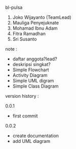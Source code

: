 bl-pulsa

1. Joko Wijayanto (TeamLead)
2. Mauliga Penyejuknate
3. Mohamad Ibnu Adam
4. Fitra Ramadhan
5. Sri Susanto

note :
- daftar anggota?lead?
- deskripsi singkat?
- Simple Flowchart
- Activity Diagram
- Simple UML digram
- Simple Class Diagram

version history :

0.0.1
- first commit

0.0.2
- create documentation
- add UML diagram
